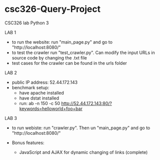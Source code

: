 # csc326-Query-Project
CSC326 lab
Python 3

LAB 1
- to run the website: run "main_page.py" and go to "http://localhost:8080/"
- to test the crawler run "test_crawler.py". Can modify the input URLs in source code by changing the .txt file
- test cases for the crawler can be found in the urls folder

LAB 2
- public IP address: 52.44.172.143
- benchmark setup: 
    - have apache installed
    - have dstat installed
    - run: ab -n 150 -c 50 http://52.44.172.143:80/?keywords=helloworld+foo+bar

LAB 3
- to run webiste: run "crawler.py". Then un "main_page.py" and go to "http://localhost:8080/"

- Bonus features:
    - JavaScript and AJAX for dynamic changing of links (complete)

    
